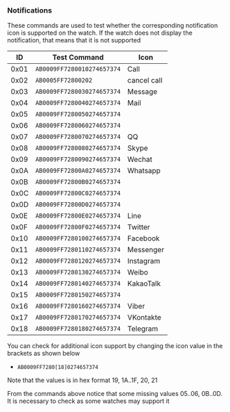 


### Notifications

These commands are used to test whether the corresponding notification icon is supported on the watch.
If the watch does not display the notification, that means that it is not supported

| ID | Test Command | Icon |
| --- | --- | --- |
| 0x01 | `AB0009FF7280010274657374` | Call |
| 0x02 | `AB0005FF72800202` | cancel call |
| 0x03 | `AB0009FF7280030274657374` | Message |
| 0x04 | `AB0009FF7280040274657374` | Mail |
| 0x05 | `AB0009FF7280050274657374` |  |
| 0x06 | `AB0009FF7280060274657374` |  |
| 0x07 | `AB0009FF7280070274657374` | QQ |
| 0x08 | `AB0009FF7280080274657374` | Skype |
| 0x09 | `AB0009FF7280090274657374` | Wechat |
| 0x0A | `AB0009FF72800A0274657374` | Whatsapp |
| 0x0B | `AB0009FF72800B0274657374` |  |
| 0x0C | `AB0009FF72800C0274657374` |  |
| 0x0D | `AB0009FF72800D0274657374` |  |
| 0x0E | `AB0009FF72800E0274657374` | Line |
| 0x0F | `AB0009FF72800F0274657374` | Twitter |
| 0x10 | `AB0009FF7280100274657374` | Facebook |
| 0x11 | `AB0009FF7280110274657374` | Messenger |
| 0x12 | `AB0009FF7280120274657374` | Instagram |
| 0x13 | `AB0009FF7280130274657374` | Weibo |
| 0x14 | `AB0009FF7280140274657374` | KakaoTalk |
| 0x15 | `AB0009FF7280150274657374` |  |
| 0x16 | `AB0009FF7280160274657374` | Viber |
| 0x17 | `AB0009FF7280170274657374` | VKontakte |
| 0x18 | `AB0009FF7280180274657374` | Telegram |

You can check for additional icon support by changing the icon value in the brackets as shown below
- `AB0009FF7280[18]0274657374`

Note that the values is in hex format 19, 1A..1F, 20, 21

From the commands above notice that some missing values 05..06, 0B..0D. It is necessary to check as some watches may support it
